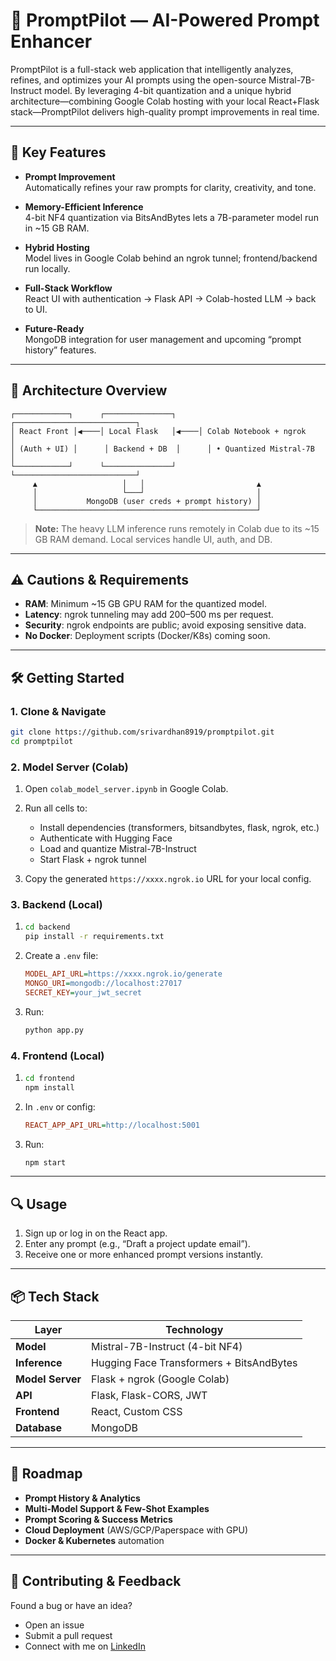 # 🚀 PromptPilot — AI-Powered Prompt Enhancer

PromptPilot is a full-stack web application that intelligently analyzes, refines, and optimizes your AI prompts using the open-source Mistral-7B-Instruct model. By leveraging 4-bit quantization and a unique hybrid architecture—combining Google Colab hosting with your local React+Flask stack—PromptPilot delivers high-quality prompt improvements in real time.

---

## 🌟 Key Features

- **Prompt Improvement**  
  Automatically refines your raw prompts for clarity, creativity, and tone.

- **Memory-Efficient Inference**  
  4-bit NF4 quantization via BitsAndBytes lets a 7B-parameter model run in ~15 GB RAM.

- **Hybrid Hosting**  
  Model lives in Google Colab behind an ngrok tunnel; frontend/backend run locally.

- **Full-Stack Workflow**  
  React UI with authentication → Flask API → Colab-hosted LLM → back to UI.

- **Future-Ready**  
  MongoDB integration for user management and upcoming “prompt history” features.

---

## 📐 Architecture Overview

```text
┌────────────┐      ┌───────────────┐      ┌───────────────────────────┐
│ React Front │◀────│ Local Flask   │◀────│ Colab Notebook + ngrok    │
│ (Auth + UI) │      │ Backend + DB  │      │ • Quantized Mistral-7B    │
└────────────┘      └───────────────┘      └───────────────────────────┘
     ▲                   │   │                         ▲
     │                   └───┘                         │
     │           MongoDB (user creds + prompt history) │
     └─────────────────────────────────────────────────┘
````

> **Note:** The heavy LLM inference runs remotely in Colab due to its \~15 GB RAM demand. Local services handle UI, auth, and DB.

---

## ⚠️ Cautions & Requirements

* **RAM**: Minimum \~15 GB GPU RAM for the quantized model.
* **Latency**: ngrok tunneling may add 200–500 ms per request.
* **Security**: ngrok endpoints are public; avoid exposing sensitive data.
* **No Docker**: Deployment scripts (Docker/K8s) coming soon.

---

## 🛠️ Getting Started

### 1. Clone & Navigate

```bash
git clone https://github.com/srivardhan8919/promptpilot.git
cd promptpilot
```

### 2. Model Server (Colab)

1. Open `colab_model_server.ipynb` in Google Colab.
2. Run all cells to:

   * Install dependencies (transformers, bitsandbytes, flask, ngrok, etc.)
   * Authenticate with Hugging Face
   * Load and quantize Mistral-7B-Instruct
   * Start Flask + ngrok tunnel
3. Copy the generated `https://xxxx.ngrok.io` URL for your local config.

### 3. Backend (Local)

1. ```bash
   cd backend
   pip install -r requirements.txt
   ```
2. Create a `.env` file:

   ```ini
   MODEL_API_URL=https://xxxx.ngrok.io/generate
   MONGO_URI=mongodb://localhost:27017
   SECRET_KEY=your_jwt_secret
   ```
3. Run:

   ```bash
   python app.py
   ```

### 4. Frontend (Local)

1. ```bash
   cd frontend
   npm install
   ```
2. In `.env` or config:

   ```ini
   REACT_APP_API_URL=http://localhost:5001
   ```
3. Run:

   ```bash
   npm start
   ```

---

## 🔍 Usage

1. Sign up or log in on the React app.
2. Enter any prompt (e.g., “Draft a project update email”).
3. Receive one or more enhanced prompt versions instantly.

---

## 📦 Tech Stack

| Layer            | Technology                               |
| ---------------- | ---------------------------------------- |
| **Model**        | Mistral-7B-Instruct (4-bit NF4)          |
| **Inference**    | Hugging Face Transformers + BitsAndBytes |
| **Model Server** | Flask + ngrok (Google Colab)             |
| **API**          | Flask, Flask-CORS, JWT                   |
| **Frontend**     | React, Custom CSS                        |
| **Database**     | MongoDB                                  |

---

## 🔮 Roadmap

* **Prompt History & Analytics**
* **Multi-Model Support & Few-Shot Examples**
* **Prompt Scoring & Success Metrics**
* **Cloud Deployment** (AWS/GCP/Paperspace with GPU)
* **Docker & Kubernetes** automation

---

## 🤝 Contributing & Feedback

Found a bug or have an idea?

* Open an issue
* Submit a pull request
* Connect with me on [LinkedIn](https://www.linkedin.com/in/srivardhan-nutenki-207b55249/)

```
